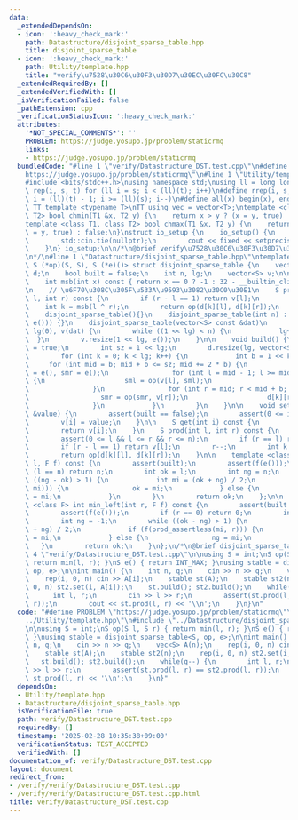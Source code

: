 ```yaml
---
data:
  _extendedDependsOn:
  - icon: ':heavy_check_mark:'
    path: Datastructure/disjoint_sparse_table.hpp
    title: disjoint_sparse_table
  - icon: ':heavy_check_mark:'
    path: Utility/template.hpp
    title: "verify\u7528\u30C6\u30F3\u30D7\u30EC\u30FC\u30C8"
  _extendedRequiredBy: []
  _extendedVerifiedWith: []
  _isVerificationFailed: false
  _pathExtension: cpp
  _verificationStatusIcon: ':heavy_check_mark:'
  attributes:
    '*NOT_SPECIAL_COMMENTS*': ''
    PROBLEM: https://judge.yosupo.jp/problem/staticrmq
    links:
    - https://judge.yosupo.jp/problem/staticrmq
  bundledCode: "#line 1 \"verify/Datastructure_DST.test.cpp\"\n#define PROBLEM \"\
    https://judge.yosupo.jp/problem/staticrmq\"\n#line 1 \"Utility/template.hpp\"\n\
    #include <bits/stdc++.h>\nusing namespace std;\nusing ll = long long;\n#define\
    \ rep(i, s, t) for (ll i = s; i < (ll)(t); i++)\n#define rrep(i, s, t) for (ll\
    \ i = (ll)(t) - 1; i >= (ll)(s); i--)\n#define all(x) begin(x), end(x)\n\n#define\
    \ TT template <typename T>\nTT using vec = vector<T>;\ntemplate <class T1, class\
    \ T2> bool chmin(T1 &x, T2 y) {\n    return x > y ? (x = y, true) : false;\n}\n\
    template <class T1, class T2> bool chmax(T1 &x, T2 y) {\n    return x < y ? (x\
    \ = y, true) : false;\n}\nstruct io_setup {\n    io_setup() {\n        ios::sync_with_stdio(false);\n\
    \        std::cin.tie(nullptr);\n        cout << fixed << setprecision(15);\n\
    \    }\n} io_setup;\n\n/*\n@brief verify\u7528\u30C6\u30F3\u30D7\u30EC\u30FC\u30C8\
    \n*/\n#line 1 \"Datastructure/disjoint_sparse_table.hpp\"\ntemplate <class S,\
    \ S (*op)(S, S), S (*e)()> struct disjoint_sparse_table {\n    vector<vector<S>>\
    \ d;\n    bool built = false;\n    int n, lg;\n    vector<S> v;\n\n  private:\n\
    \    int msb(int x) const { return x == 0 ? -1 : 32 - __builtin_clz(x) - 1; }\n\
    \n    // \u6F70\u308C\u305F\u533A\u9593\u3082\u30C0\u30E1\n    S prod_assertless(int\
    \ l, int r) const {\n        if (r - l == 1) return v[l];\n        r--;\n    \
    \    int k = msb(l ^ r);\n        return op(d[k][l], d[k][r]);\n    }\n\n  public:\n\
    \    disjoint_sparse_table(){}\n    disjoint_sparse_table(int n) : disjoint_sparse_table(vector<S>(n,\
    \ e())) {}\n    disjoint_sparse_table(vector<S> const &dat)\n        : n(int(dat.size())),\
    \ lg(0), v(dat) {\n        while ((1 << lg) < n) {\n            lg++;\n      \
    \  }\n        v.resize(1 << lg, e());\n    }\n\n    void build() {\n        built\
    \ = true;\n        int sz = 1 << lg;\n        d.resize(lg, vector<S>(sz, e()));\n\
    \        for (int k = 0; k < lg; k++) {\n            int b = 1 << k;\n       \
    \     for (int mid = b; mid + b <= sz; mid += 2 * b) {\n                S sml\
    \ = e(), smr = e();\n                for (int l = mid - 1; l >= mid - b; l--)\
    \ {\n                    sml = op(v[l], sml);\n                    d[k][l] = sml;\n\
    \                }\n                for (int r = mid; r < mid + b; r++) {\n  \
    \                  smr = op(smr, v[r]);\n                    d[k][r] = smr;\n\
    \                }\n            }\n        }\n    }\n\n    void set(int i, S const\
    \ &value) {\n        assert(built == false);\n        assert(0 <= i && i < n);\n\
    \        v[i] = value;\n    }\n\n    S get(int i) const {\n        assert(built);\n\
    \        return v[i];\n    }\n    S prod(int l, int r) const {\n        assert(built);\n\
    \        assert(0 <= l && l <= r && r <= n);\n        if (r == l) return e();\n\
    \        if (r - l == 1) return v[l];\n        r--;\n        int k = msb(l ^ r);\n\
    \        return op(d[k][l], d[k][r]);\n    }\n\n    template <class F> int max_right(int\
    \ l, F f) const {\n        assert(built);\n        assert(f(e()));\n        if\
    \ (l == n) return n;\n        int ok = l;\n        int ng = n;\n        while\
    \ ((ng - ok) > 1) {\n            int mi = (ok + ng) / 2;\n            if (f(prod_assertless(l,\
    \ mi))) {\n                ok = mi;\n            } else {\n                ng\
    \ = mi;\n            }\n        }\n        return ok;\n    };\n\n    template\
    \ <class F> int min_left(int r, F f) const {\n        assert(built == true);\n\
    \        assert(f(e()));\n        if (r == 0) return 0;\n        int ok = r;\n\
    \        int ng = -1;\n        while ((ok - ng) > 1) {\n            int mi = (ok\
    \ + ng) / 2;\n            if (f(prod_assertless(mi, r))) {\n                ok\
    \ = mi;\n            } else {\n                ng = mi;\n            }\n     \
    \   }\n        return ok;\n    }\n};\n/*\n@brief disjoint_sparse_table\n*/\n#line\
    \ 4 \"verify/Datastructure_DST.test.cpp\"\n\nusing S = int;\nS op(S l, S r) {\
    \ return min(l, r); }\nS e() { return INT_MAX; }\nusing stable = disjoint_sparse_table<S,\
    \ op, e>;\n\nint main() {\n    int n, q;\n    cin >> n >> q;\n    vec<S> A(n);\n\
    \    rep(i, 0, n) cin >> A[i];\n    stable st(A);\n    stable st2(n);\n    rep(i,\
    \ 0, n) st2.set(i, A[i]);\n    st.build(); st2.build();\n    while(q--) {\n  \
    \      int l, r;\n        cin >> l >> r;\n        assert(st.prod(l, r) == st2.prod(l,\
    \ r));\n        cout << st.prod(l, r) << '\\n';\n    }\n}\n"
  code: "#define PROBLEM \"https://judge.yosupo.jp/problem/staticrmq\"\n#include \"\
    ../Utility/template.hpp\"\n#include \"../Datastructure/disjoint_sparse_table.hpp\"\
    \n\nusing S = int;\nS op(S l, S r) { return min(l, r); }\nS e() { return INT_MAX;\
    \ }\nusing stable = disjoint_sparse_table<S, op, e>;\n\nint main() {\n    int\
    \ n, q;\n    cin >> n >> q;\n    vec<S> A(n);\n    rep(i, 0, n) cin >> A[i];\n\
    \    stable st(A);\n    stable st2(n);\n    rep(i, 0, n) st2.set(i, A[i]);\n \
    \   st.build(); st2.build();\n    while(q--) {\n        int l, r;\n        cin\
    \ >> l >> r;\n        assert(st.prod(l, r) == st2.prod(l, r));\n        cout <<\
    \ st.prod(l, r) << '\\n';\n    }\n}"
  dependsOn:
  - Utility/template.hpp
  - Datastructure/disjoint_sparse_table.hpp
  isVerificationFile: true
  path: verify/Datastructure_DST.test.cpp
  requiredBy: []
  timestamp: '2025-02-28 10:35:38+09:00'
  verificationStatus: TEST_ACCEPTED
  verifiedWith: []
documentation_of: verify/Datastructure_DST.test.cpp
layout: document
redirect_from:
- /verify/verify/Datastructure_DST.test.cpp
- /verify/verify/Datastructure_DST.test.cpp.html
title: verify/Datastructure_DST.test.cpp
---
```

